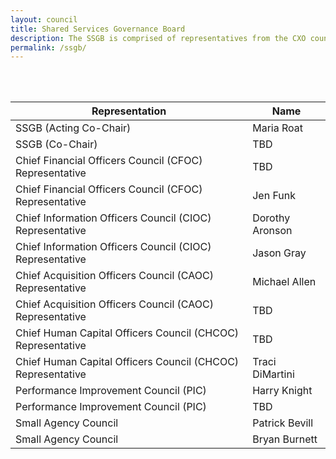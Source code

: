 ```yaml
---
layout: council
title: Shared Services Governance Board
description: The SSGB is comprised of representatives from the CXO councils and is responsible for making recommendations to Office of Management and Budget (OMB) on potential sharing opportunities and for advising on the implementation of the designated activities. The SSGB will also serve as the escalation point for the BSC to resolve inconsistencies in the creation of business and data standards or to suggest possible resolutions for OMB policy officials. Membership includes executives from across the Federal enterprise to provide a broad perspective on opportunities, concerns, and policies related to shared services.
permalink: /ssgb/
---
```

<br>
<br>

| Representation     | Name           |
| ------------- |-------------|
| SSGB (Acting Co-Chair)    | Maria Roat |
| SSGB (Co-Chair) | TBD   |  
| Chief Financial Officers Council (CFOC) Representative     |  TBD      |
| Chief Financial Officers Council (CFOC) Representative | Jen Funk |  
| Chief Information Officers Council (CIOC) Representative  | Dorothy Aronson      |  
| Chief Information Officers Council (CIOC) Representative  | Jason Gray      |  
| Chief Acquisition Officers Council (CAOC) Representative  | Michael Allen       |  
| Chief Acquisition Officers Council (CAOC) Representative  | TBD     |  
| Chief Human Capital Officers Council (CHCOC) Representative    | TBD   |  
| Chief Human Capital Officers Council (CHCOC) Representative    | Traci DiMartini       |  
| Performance Improvement Council (PIC) | Harry Knight      |
| Performance Improvement Council (PIC) | TBD    |  
| Small Agency Council | Patrick Bevill    |  
| Small Agency Council | Bryan Burnett    |  
